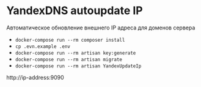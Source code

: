 # YandexDNS autoupdate IP

Автоматическое обновление внешнего IP адреса для доменов сервера

- `docker-compose run --rm composer install`
- `cp .evn.example .env`
- `docker-compose run --rm artisan key:generate`
- `docker-compose run --rm artisan migrate`
- `docker-compose run --rm artisan YandexUpdateIp`

http://ip-address:9090
